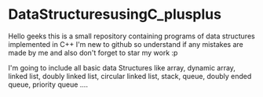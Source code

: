# DataStructuresusingC_plusplus
Hello geeks this is a small repository containing programs of data structures implemented in C++
I'm  new to github so understand if any mistakes are made by me and also don't forget to star my work :p

I'm going to include all basic data Structures like array, dynamic array, linked list, doubly linked list, circular linked list, stack, 
queue, doubly ended queue, priority queue ....
